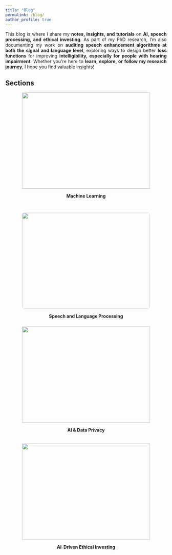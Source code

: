 ```yaml
---
title: "Blog"
permalink: /blog/
author_profile: true
---
```


<p style="text-align: justify;">
This blog is where I share my <strong>notes, insights, and tutorials</strong> on <strong>AI, speech processing, and ethical investing</strong>. 
As part of my PhD research, I’m also documenting my work on <strong>auditing speech enhancement algorithms at both the signal and language level</strong>, 
exploring ways to design better <strong>loss functions</strong> for improving <strong>intelligibility, especially for people with hearing impairment</strong>. 
Whether you're here to <strong>learn, explore, or follow my research journey</strong>, I hope you find valuable insights!
</p>

## Sections

<style>
    .hover-shadow a {
        display: inline-block;
        transition: box-shadow 0.3s ease-in-out, color 0.3s ease-in-out;
    }

    .hover-shadow a:hover {
        box-shadow: 0px 0px 12px rgba(0, 0, 0, 0.15); /* Evenly spread shadow */
        border-radius: 8px; /* Optional: smooth rounded edges */
    }

    .hover-shadow img {
        transition: box-shadow 0.3s ease-in-out;
        border-radius: 8px;
    }

    .hover-shadow a:hover img {
        box-shadow: 0px 0px 12px rgba(0, 0, 0, 0.15); /* Evenly spread shadow */
    }

    .hover-shadow a:hover p {
        color: #007bff; /* Text color change on hover */
    }
</style>

<div style="display: flex; flex-wrap: wrap; gap: 20px;">
    <div style="text-align: center; flex: 1;">
        <img src="{{ site.baseurl }}/files/blog/machine-learning.png" width="400px" height="300px">
        <p><strong>Machine Learning</strong></p>
    </div>
    <div style="text-align: center; flex: 1;" class="hover-shadow">
        <a href="{{ site.baseurl }}/blog/speech-and-language-processing" 
        style="text-decoration: none; color: inherit; display: block; padding: 10px;">
            <img src="{{ site.baseurl }}/files/blog/speech-and-language-processing-.jpg" 
                width="400px" height="300px">
            <p><strong>Speech and Language Processing</strong></p>
        </a>
    </div>
</div>

<div style="display: flex; flex-wrap: wrap; gap: 20px;">

  <div style="text-align: center; flex: 1;">
    <img src="{{ site.baseurl }}/files/blog/ai-and-data-privacy.png" width="400px" height="300px">
    <p><strong>AI & Data Privacy</strong></p>
  </div>

  <div style="text-align: center; flex: 1;">
    <img src="{{ site.baseurl }}/files/blog/ai-driven-ethical-investing.jpg" width="400px" height="300px">
    <p><strong>AI-Driven Ethical Investing</strong></p>
  </div>

</div>
